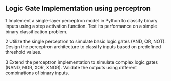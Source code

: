 ## Logic Gate Implementation using perceptron
 
1 Implement a single-layer perceptron model in Python to classify binary inputs using a step activation function. Test its performance on a simple binary classification problem.

2 Utilize the single perceptron to simulate basic logic gates (AND, OR, NOT). Design the perceptron architecture to classify inputs based on predefined threshold values.

3 Extend the perceptron implementation to simulate complex logic gates (NAND, NOR, XOR, XNOR). Validate the outputs using different combinations of binary inputs.
